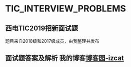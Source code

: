 # TIC_INTERVIEW_PROBLEMS

## 西电TIC2019招新面试题
题目来自2018级和2017级成员，由我整理并发布

## 面试题答案及解析 我的博客[博客园-izcat](https://www.cnblogs.com/izcat/p/11509584.html)
